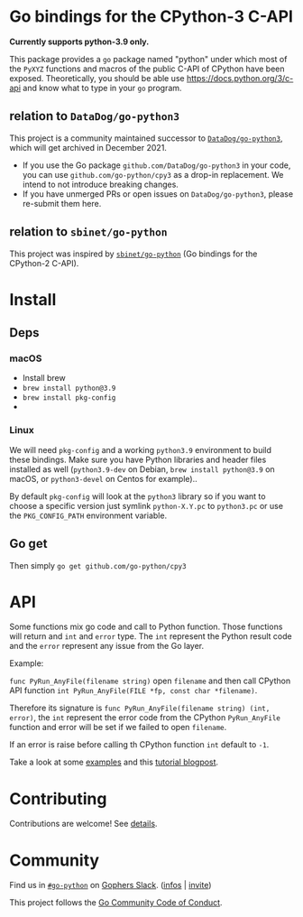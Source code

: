 # Go bindings for the CPython-3 C-API

**Currently supports python-3.9 only.**

This package provides a ``go`` package named "python" under which most of the
``PyXYZ`` functions and macros of the public C-API of CPython have been
exposed. Theoretically, you should be able use https://docs.python.org/3/c-api
and know what to type in your ``go`` program.

## relation to `DataDog/go-python3`

This project is a community maintained successor to [`DataDog/go-python3`](https://github.com/DataDog/go-python3), which will get archived in December 2021.

- If you use the Go package `github.com/DataDog/go-python3` in your code, you can use `github.com/go-python/cpy3` as a drop-in replacement. We intend to not introduce breaking changes.
- If you have unmerged PRs or open issues on `DataDog/go-python3`, please re-submit them here.

## relation to `sbinet/go-python`

This project was inspired by [`sbinet/go-python`](https://github.com/sbinet/go-python) (Go bindings for the CPython-2 C-API).

# Install

## Deps

### macOS
* Install brew
* `brew install python@3.9`
* `brew install pkg-config`
* 

### Linux
We will need `pkg-config` and a working `python3.9` environment to build these
bindings. Make sure you have Python libraries and header files installed as
well (`python3.9-dev` on Debian, `brew install python@3.9` on macOS, or `python3-devel` on Centos for example)..

By default `pkg-config` will look at the `python3` library so if you want to
choose a specific version just symlink `python-X.Y.pc` to `python3.pc` or use
the `PKG_CONFIG_PATH` environment variable.

## Go get

Then simply `go get github.com/go-python/cpy3`

# API

Some functions mix go code and call to Python function. Those functions will
return and `int` and `error` type. The `int` represent the Python result code
and the `error` represent any issue from the Go layer.

Example:

`func PyRun_AnyFile(filename string)` open `filename` and then call CPython API
function `int PyRun_AnyFile(FILE *fp, const char *filename)`.

Therefore its signature is `func PyRun_AnyFile(filename string) (int, error)`,
the `int` represent the error code from the CPython `PyRun_AnyFile` function
and error will be set if we failed to open `filename`.

If an error is raise before calling th CPython function `int` default to `-1`.

Take a look at some [examples](examples) and this [tutorial blogpost](https://poweruser.blog/embedding-python-in-go-338c0399f3d5).

# Contributing

Contributions are welcome! See [details](CONTRIBUTING.md).  


# Community
Find us in [`#go-python`](https://gophers.slack.com/archives/C4FDJLLET) on [Gophers Slack](https://gophers.slack.com). ([infos](https://blog.gopheracademy.com/gophers-slack-community/) | [invite](https://invite.slack.golangbridge.org/))  
  
This project follows the [Go Community Code of Conduct](https://golang.org/conduct).